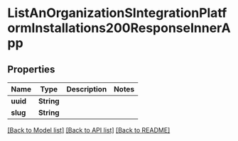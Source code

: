 # ListAnOrganizationSIntegrationPlatformInstallations200ResponseInnerApp

## Properties

Name | Type | Description | Notes
------------ | ------------- | ------------- | -------------
**uuid** | **String** |  | 
**slug** | **String** |  | 

[[Back to Model list]](../README.md#documentation-for-models) [[Back to API list]](../README.md#documentation-for-api-endpoints) [[Back to README]](../README.md)


